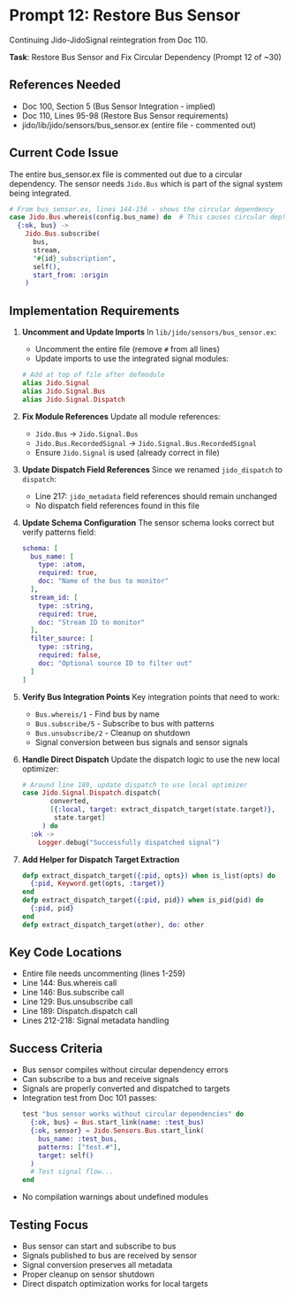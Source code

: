 # Prompt 12: Restore Bus Sensor

Continuing Jido-JidoSignal reintegration from Doc 110.

**Task**: Restore Bus Sensor and Fix Circular Dependency (Prompt 12 of ~30)

## References Needed
- Doc 100, Section 5 (Bus Sensor Integration - implied)
- Doc 110, Lines 95-98 (Restore Bus Sensor requirements)
- jido/lib/jido/sensors/bus_sensor.ex (entire file - commented out)

## Current Code Issue
The entire bus_sensor.ex file is commented out due to a circular dependency. The sensor needs `Jido.Bus` which is part of the signal system being integrated.

```elixir
# From bus_sensor.ex, lines 144-156 - shows the circular dependency
case Jido.Bus.whereis(config.bus_name) do  # This causes circular dep!
  {:ok, bus} ->
    Jido.Bus.subscribe(
      bus,
      stream,
      "#{id}_subscription", 
      self(),
      start_from: :origin
    )
```

## Implementation Requirements

1. **Uncomment and Update Imports**
   In `lib/jido/sensors/bus_sensor.ex`:
   - Uncomment the entire file (remove `#` from all lines)
   - Update imports to use the integrated signal modules:
   
   ```elixir
   # Add at top of file after defmodule
   alias Jido.Signal
   alias Jido.Signal.Bus
   alias Jido.Signal.Dispatch
   ```

2. **Fix Module References**
   Update all module references:
   - `Jido.Bus` → `Jido.Signal.Bus`
   - `Jido.Bus.RecordedSignal` → `Jido.Signal.Bus.RecordedSignal`
   - Ensure `Jido.Signal` is used (already correct in file)

3. **Update Dispatch Field References**
   Since we renamed `jido_dispatch` to `dispatch`:
   - Line 217: `jido_metadata` field references should remain unchanged
   - No dispatch field references found in this file

4. **Update Schema Configuration**
   The sensor schema looks correct but verify patterns field:
   
   ```elixir
   schema: [
     bus_name: [
       type: :atom,
       required: true,
       doc: "Name of the bus to monitor"
     ],
     stream_id: [
       type: :string,
       required: true,
       doc: "Stream ID to monitor"
     ],
     filter_source: [
       type: :string,
       required: false,
       doc: "Optional source ID to filter out"
     ]
   ]
   ```

5. **Verify Bus Integration Points**
   Key integration points that need to work:
   - `Bus.whereis/1` - Find bus by name
   - `Bus.subscribe/5` - Subscribe to bus with patterns
   - `Bus.unsubscribe/2` - Cleanup on shutdown
   - Signal conversion between bus signals and sensor signals

6. **Handle Direct Dispatch**
   Update the dispatch logic to use the new local optimizer:
   
   ```elixir
   # Around line 189, update dispatch to use local optimizer
   case Jido.Signal.Dispatch.dispatch(
          converted,
          [{:local, target: extract_dispatch_target(state.target)},
           state.target]
        ) do
     :ok ->
       Logger.debug("Successfully dispatched signal")
   ```

7. **Add Helper for Dispatch Target Extraction**
   
   ```elixir
   defp extract_dispatch_target({:pid, opts}) when is_list(opts) do
     {:pid, Keyword.get(opts, :target)}
   end
   defp extract_dispatch_target({:pid, pid}) when is_pid(pid) do
     {:pid, pid}
   end
   defp extract_dispatch_target(other), do: other
   ```

## Key Code Locations
- Entire file needs uncommenting (lines 1-259)
- Line 144: Bus.whereis call
- Line 146: Bus.subscribe call  
- Line 129: Bus.unsubscribe call
- Line 189: Dispatch.dispatch call
- Lines 212-218: Signal metadata handling

## Success Criteria
- Bus sensor compiles without circular dependency errors
- Can subscribe to a bus and receive signals
- Signals are properly converted and dispatched to targets
- Integration test from Doc 101 passes:
  ```elixir
  test "bus sensor works without circular dependencies" do
    {:ok, bus} = Bus.start_link(name: :test_bus)
    {:ok, sensor} = Jido.Sensors.Bus.start_link(
      bus_name: :test_bus,
      patterns: ["test.#"],
      target: self()
    )
    # Test signal flow...
  end
  ```
- No compilation warnings about undefined modules

## Testing Focus
- Bus sensor can start and subscribe to bus
- Signals published to bus are received by sensor
- Signal conversion preserves all metadata
- Proper cleanup on sensor shutdown
- Direct dispatch optimization works for local targets